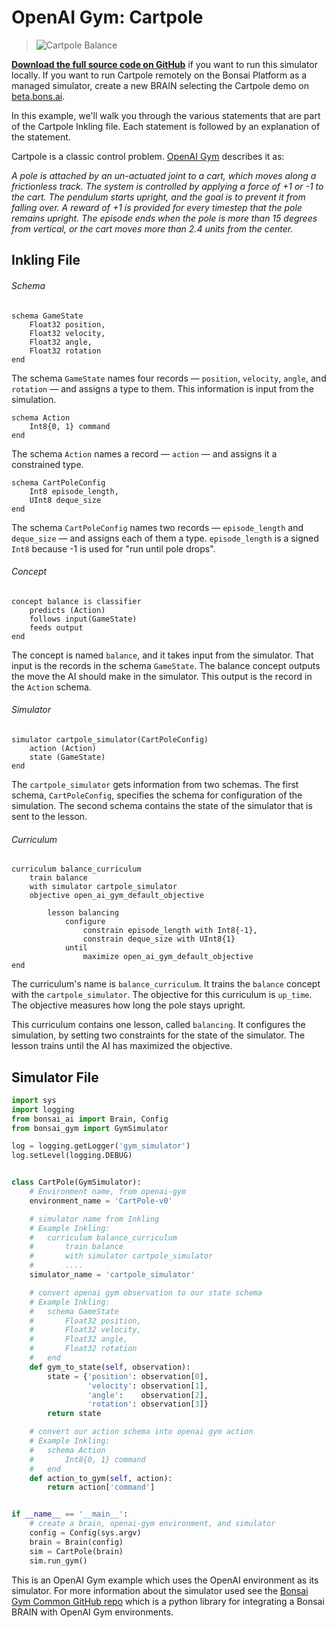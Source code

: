 # OpenAI Gym: Cartpole

> ![Cartpole Balance](../images/cart-pole-balance.gif)

[**Download the full source code on GitHub**][1] if you want to run this simulator locally. If you want to run Cartpole remotely on the Bonsai Platform as a managed simulator, create a new BRAIN selecting the Cartpole demo on [beta.bons.ai][4].

In this example, we'll walk you through the various statements that are part of the Cartpole Inkling file. Each statement is followed by an explanation of the statement.

Cartpole is a classic control problem. [OpenAI Gym][2] describes it as:

_A pole is attached by an un-actuated joint to a cart, which moves along a frictionless track. The system is controlled by applying a force of +1 or -1 to the cart. The pendulum starts upright, and the goal is to prevent it from falling over. A reward of +1 is provided for every timestep that the pole remains upright. The episode ends when the pole is more than 15 degrees from vertical, or the cart moves more than 2.4 units from the center._

## Inkling File

###### Schema

```inkling
schema GameState
    Float32 position,
    Float32 velocity,
    Float32 angle,
    Float32 rotation
end
```

The schema `GameState` names four records — `position`, `velocity`, `angle`, and `rotation` — and assigns a type to them. This information is input from the simulation.

```inkling
schema Action
    Int8{0, 1} command
end
```

The schema `Action` names a record — `action` —  and assigns it a constrained type.

```inkling
schema CartPoleConfig
    Int8 episode_length,
    UInt8 deque_size
end
```

 The schema `CartPoleConfig` names two records — `episode_length` and
 `deque_size` — and assigns each of them a type.   `episode_length` is a signed `Int8` because -1 is used for "run until pole drops".


###### Concept

```inkling
concept balance is classifier
    predicts (Action)
    follows input(GameState)
    feeds output
end
```

The concept is named `balance`, and it takes input from the simulator. That input is the records in the schema `GameState`. The balance concept outputs the move the AI should make in the simulator. This output is the record in the `Action` schema.

###### Simulator

```inkling
simulator cartpole_simulator(CartPoleConfig) 
    action (Action)
    state (GameState)
end
```

The `cartpole_simulator` gets information from two schemas. The first schema, `CartPoleConfig`, specifies the schema for configuration of the simulation. The second schema contains the state of the simulator that is sent to the lesson.

###### Curriculum

```inkling
curriculum balance_curriculum
    train balance
    with simulator cartpole_simulator
    objective open_ai_gym_default_objective

        lesson balancing
            configure
                constrain episode_length with Int8{-1},
                constrain deque_size with UInt8{1}
            until
                maximize open_ai_gym_default_objective
end
```

The curriculum's name is `balance_curriculum`. It trains the `balance` concept with the `cartpole_simulator`. The objective for this curriculum is `up_time`. The objective measures how long the pole stays upright.

This curriculum contains one lesson, called `balancing`. It configures the simulation, by setting two constraints for the state of the simulator. The lesson trains until the AI has maximized the objective.

## Simulator File

```python
import sys
import logging
from bonsai_ai import Brain, Config
from bonsai_gym import GymSimulator

log = logging.getLogger('gym_simulator')
log.setLevel(logging.DEBUG)


class CartPole(GymSimulator):
    # Environment name, from openai-gym
    environment_name = 'CartPole-v0'

    # simulator name from Inkling
    # Example Inkling:
    #   curriculum balance_curriculum
    #       train balance
    #       with simulator cartpole_simulator
    #       ....
    simulator_name = 'cartpole_simulator'

    # convert openai gym observation to our state schema
    # Example Inkling:
    #   schema GameState
    #       Float32 position,
    #       Float32 velocity,
    #       Float32 angle,
    #       Float32 rotation
    #   end
    def gym_to_state(self, observation):
        state = {'position': observation[0],
                 'velocity': observation[1],
                 'angle':    observation[2],
                 'rotation': observation[3]}
        return state

    # convert our action schema into openai gym action
    # Example Inkling:
    #   schema Action
    #       Int8{0, 1} command
    #   end
    def action_to_gym(self, action):
        return action['command']


if __name__ == '__main__':
    # create a brain, openai-gym environment, and simulator
    config = Config(sys.argv)
    brain = Brain(config)
    sim = CartPole(brain)
    sim.run_gym()
```

This is an OpenAI Gym example which uses the OpenAI environment as its simulator. For more information about the simulator used see the [Bonsai Gym Common GitHub repo][3] which is a python library for integrating a Bonsai BRAIN with OpenAI Gym environments.

[1]: https://github.com/BonsaiAI/gym-cartpole-sample
[2]: https://gym.openai.com/envs/CartPole-v1
[3]: https://github.com/BonsaiAI/bonsai-gym-common
[4]: https://beta.bons.ai/new
